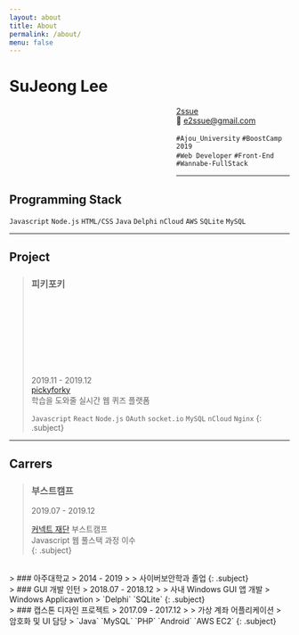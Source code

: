 ```yaml
---
layout: about
title: About
permalink: /about/
menu: false
---
```


# SuJeong Lee
<svg class="svg-icon" style="float: left"><use xlink:href="/assets/minima-social-icons.svg#github"></use></svg> [2ssue](https://github.com/2ssue)  
📧 e2ssue@gmail.com  
  
`#Ajou_University` `#BoostCamp 2019`  
`#Web Developer` `#Front-End` `#Wannabe-FullStack`  

___

## Programming Stack
`Javascript` `Node.js` `HTML/CSS` `Java` `Delphi` `nCloud` `AWS` `SQLite` `MySQL`  

___

## Project 
> ### 피키포키
> 2019.11 - 2019.12
> <svg class="svg-icon"><use xlink:href="/assets/minima-social-icons.svg#github"></use></svg>[pickyforky](https://github.com/connect-foundation/2019-07)  
> 학습을 도와줄 실시간 웹 퀴즈 플랫폼
>
> `Javascript` `React` `Node.js` `OAuth` `socket.io` `MySQL` `nCloud` `Nginx`
{: .subject}

___

## Carrers
> ### 부스트캠프
> 2019.07 - 2019.12  
> 
> [커넥트 재단](https://connect.or.kr/) 부스트캠프  
> Javascript 웹 풀스택 과정 이수  
{: .subject}
  
<br>
> ### 아주대학교 
> 2014 - 2019  
> 
> 사이버보안학과 졸업 
{: .subject}
  
<br>
> ### GUI 개발 인턴
> 2018.07 - 2018.12  
> 
> 사내 Windows GUI 앱 개발  
> Windows Applicawtion  
> `Delphi` `SQLite`  
{: .subject}
  
<br>
> ### 캡스톤 디자인 프로젝트
> 2017.09 - 2017.12  
> 
> 가상 계좌 어플리케이션  
> 암호화 및 UI 담당  
> `Java` `MySQL` `PHP` `Android` `AWS EC2`  
{: .subject}
